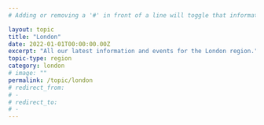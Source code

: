 ```yaml
---
# Adding or removing a '#' in front of a line will toggle that information off and on from being processed. 

layout: topic
title: "London"
date: 2022-01-01T00:00:00.00Z
excerpt: "All our latest information and events for the London region."
topic-type: region
category: london
# image: ""
permalink: /topic/london
# redirect_from: 
# - 
# redirect_to: 
# - 
---
```


